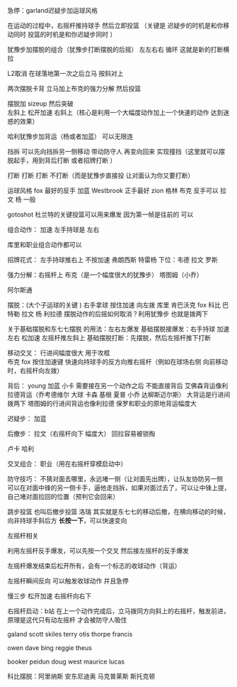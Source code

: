 急停：garland迟疑步加运球风格

在运动的过程中，右摇杆推持球手  然后立即投篮
（关键是
迟疑步的时机是和你移动同时
投篮的时机是和你迟疑步同时
）

犹豫步加摆脱的组合（犹豫步打断摆脱的后摇）
左左右右  循环   这就是新的打断横拉

L2取消
在球落地第一次之后立马 按斜对上

两次摆脱卡背
立马加上布克的强力分解 然后投篮

摆脱加 sizeup 然后突破  
左斜上  松开加速 右斜上（核心是利用一个大幅度动作加上一个快速的动作
达到迷惑的效果）

哈利犹豫步加背运（杨或者加蓝） 可以无限连


挡拆
可以先向挡拆另一侧移动 带动防守人 再变向回来 实现撞挡（这里就可以摆脱起手，用到背后打断  或者招牌打断 ）

打断 打断 打断 不打断（而是犹豫步直接投 让对面认为你又要打断）


运球风格
fox 最好的反手
加蓝 Westbrook 正手最好 
zion 格林 布克 反手可以
拉文 杨 一般

gotoshot
杜兰特的关键投篮可以用来爆发 因为第一帧是往前的 可以



组合动作：
加速  左手持球是 左右

库里和职业组合动作都可以


招牌花式： 左手持球推右上  不按加速
弗朗西斯
特雷杨 
下位：韦德 拉文 罗斯


强力分解：右摇杆上
布克（是一个幅度很大的犹豫步）
塔图姆（小乔）


阿尔斯通

摆脱：(大个子运球的关键 ) 右手拿球 按住加速 向左拨
库里 肯巴沃克 fox 科比 巴特勒 拉文  杨 利拉德 
摆脱动作的后摇如何取消？利用犹豫步 也就是拨两下

关于基础摆脱和东七七摆脱 的用法：左右左爆发
基础摆脱接爆发：右手持球 加速左右 松加速 左摇杆推左斜上
基础摆脱打断：先摆脱，然后左摇杆推下打断


移动交叉： 行进间幅度很大 用于攻框   
布克 
fox
按住加速键 快速向持球手的反方向推右摇杆（例如在球场右侧 向前移动时，右摇杆向左拨）


背后：
young 加蓝 小卡
需要接在另一个动作之后 不能直接背后
艾佛森背运像利拉德背运（乔考德维尔 大球 卡森 基根 夏普 小乔 达柳斯迈尔斯）
大背运是行进间拨两下
塔图姆的行进间背运也像利拉德
保罗和职业的原地背运幅度大

迟疑步：
加蓝

后撤步：
拉文（右摇杆向下 幅度大）
回拉容易被锁掏

卢卡 哈利

交叉组合：
职业（用在右摇杆穿模启动中）



防守技巧：
不猜对面去哪里，永远堵一侧（让对面先出牌），让队友协防另一侧
可以在对面中锋的另一侧卡手，逼他走挡拆，如果对面过去了，可以让中锋上提，自己堵对面拉回的位置（预判它会回来）



跳步投篮 也叫后撤步投篮
洛瑞
其实就是东七七的移动后撤，在横向移动的时候，向非持球手斜后方 **长按一下**，可以快速变向



左摇杆相关

利用左摇杆反手爆发，可以先按一个交叉 然后接左摇杆的反手爆发

左摇杆爆发结束后松开所有，会有一个标志的收球动作（背运）

左摇杆瞬间反向 可以触发收球动作 并且急停



慢三步 松开加速 右摇杆向右下

右摇杆启动：b站
在上一个动作完成后，立马拨同方向斜上的右摇杆，触发前进，
原理是这代只有动左摇杆 才会被防守人吸住


galand
scott skiles
terry
otis thorpe
francis


owen
dave bing 
reggie theus

booker
peidun 
doug west
maurice lucas

科比摆脱：阿里纳斯 安东尼迪奥 马克普莱斯 斯托克顿 






